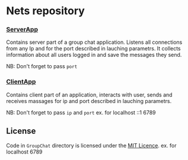 # Nets repository
### [ServerApp](GroupChat/ServerChat)
Contains server part of a group chat application.
Listens all connections from any Ip and for the port described in lauching parametrs.
It collects information about all users logged in and save the messages they send.

NB: Don't forget to pass `port`

### [ClientApp](GroupChat/ClientChat)
Contains client part of an application, interacts with user, sends and receives massages for ip and port described in lauching parametrs.

NB: Don't forget to pass `ip` and `port`
ex. for localhost ::1 6789

## License
Code in `GroupChat` directory is licensed under the [MIT Licence](LICENSE).
ex. for localhost 6789
